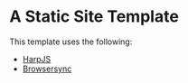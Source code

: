 # A Static Site Template

This template uses the following:
- [HarpJS](http://harpjs.com/)
- [Browsersync](https://browsersync.io/)